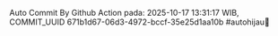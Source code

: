 Auto Commit By Github Action pada: 2025-10-17 13:31:17 WIB, COMMIT_UUID 671b1d67-06d3-4972-bccf-35e25d1aa10b #autohijau🗿
